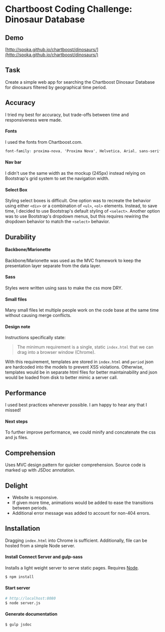# Chartboost Coding Challenge: Dinosaur Database
## Demo
[http://spoka.github.io/chartboost/dinosaurs/](http://spoka.github.io/chartboost/dinosaurs/)

## Task
Create a simple web app for searching the Chartboost Dinosaur Database for dinosaurs filtered by geographical time period.

## Accuracy
I tried my best for accuracy, but trade-offs between time and responsiveness were made.

#### Fonts
I used the fonts from Chartboost.com.
```css
font-family: proxima-nova, 'Proxima Nova', Helvetica, Arial, sans-serif;
```

#### Nav bar
I didn't use the same width as the mockup (245px) instead relying on Bootstrap's grid system to set the navigation width.

#### Select Box
Styling select boxes is difficult. One option was to recreate the behavior using either `<div>` or a combination of `<ul>`, `<ol>` elements. Instead, to save time, I decided to use Bootstrap's default styling of `<select>`. Another option was to use Bootstrap's dropdown menus, but this requires rewiring the dropdown behavior to match the `<select>` behavior. 

## Durability
#### Backbone/Marionette
Backbone/Marionette was used as the MVC framework to keep the presentation layer separate from the data layer. 

#### Sass
Styles were written using sass to make the css more DRY.

#### Small files
Many small files let multiple people work on the code base at the same time without causing merge conflicts.

#### Design note
Instructions specifically state:
> The minimum requirement is a single, static `index.html` that we can drag into a browser window (Chrome).

With this requirement, templates are stored in `index.html` and `period` json are hardcoded into the models to prevent XSS violations. Otherwise, templates would be in separate html files for better maintainability and json would be loaded from disk to better mimic a server call. 

## Performance
I used best practices whenever possible. I am happy to hear any that I missed!

#### Next steps
To further improve performance, we could minify and concatenate the css and js files.

## Comprehension
Uses MVC design pattern for quicker comprehension. Source code is marked up with JSDoc annotation. 

## Delight
* Website is responsive.
* If given more time, animations would be added to ease the transitions between periods. 
* Additional error message was added to account for non-404 errors.

## Installation
Dragging `index.html` into Chrome is sufficient. Additionally, file can be hosted from a simple Node server.

#### Install Connect Server and gulp-sass
Installs a light weight server to serve static pages. Requires [Node](https://nodejs.org/en/).
```sh
$ npm install
```

#### Start server
```sh
# http://localhost:8080
$ node server.js
```

#### Generate documentation
```sh
$ gulp jsdoc
```